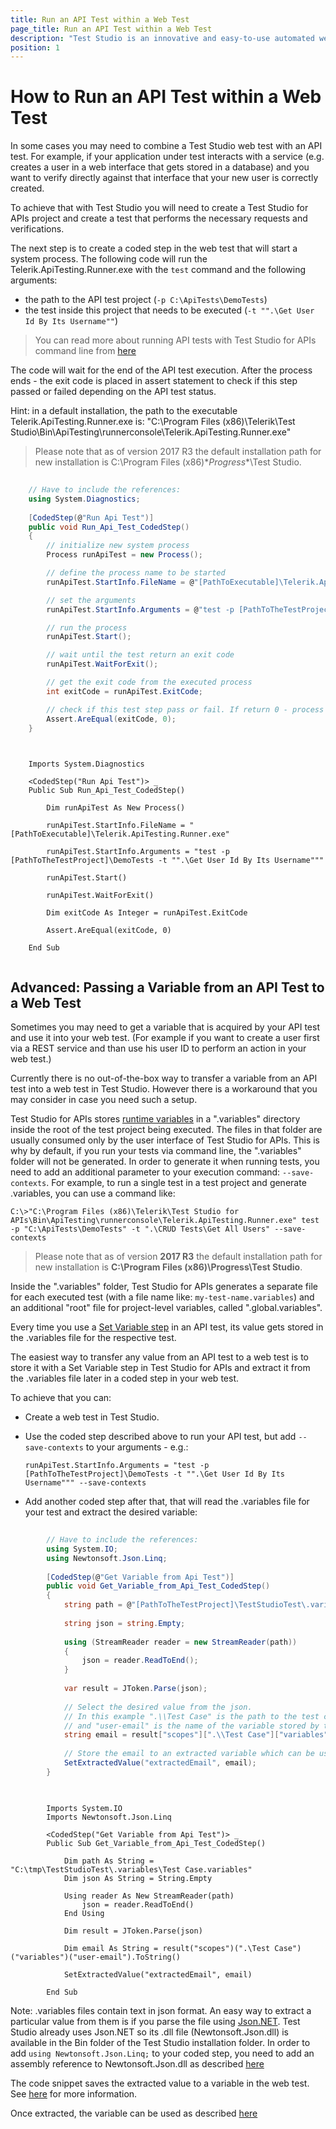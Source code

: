 ```yaml
---
title: Run an API Test within a Web Test
page_title: Run an API Test within a Web Test
description: "Test Studio is an innovative and easy-to-use automated web, WPF and load testing solution. Test Studio tests support essential technologies like ASP.NET AJAX, Silverlight, PHP and MVC. HTML5, Testing framework, functional testing, performance testing, load testing, exploratory testing, manual testing."
position: 1
---
```

# How to Run an API Test within a Web Test

In some cases you may need to combine a Test Studio web test with an API test. For example, if your application under test interacts with a service (e.g. creates a user in a web interface that gets stored in a database) and you want to verify directly against that interface that your new user is correctly created.

To achieve that with Test Studio you will need to create a Test Studio for APIs project and create a test that performs the necessary requests and verifications.

The next step is to create a coded step in the web test that will start a system process. The following code will run the Telerik.ApiTesting.Runner.exe with the `test` command and the following arguments:

- the path to the API test project (`-p C:\ApiTests\DemoTests`)
- the test inside this project that needs to be executed  (`-t "".\Get User Id By Its Username""`)

> You can read more about running API tests with Test Studio for APIs command line from [here](http://docs.telerik.com/teststudio-apis/features/command-line/command-line-parameters)

The code will wait for the end of the API test execution. After the process ends - the exit code is placed in assert statement to check if this step passed or failed depending on the API test status.

Hint: in a default installation, the path to the executable Telerik.ApiTesting.Runner.exe is: 
"C:\Program Files (x86)\Telerik\Test Studio\Bin\ApiTesting\runnerconsole\Telerik.ApiTesting.Runner.exe"

> Please note that as of version 2017 R3 the default installation path for new installation is C:\Program Files (x86)\**Progress**\Test Studio.

```C#
	
	// Have to include the references:
	using System.Diagnostics;
	
	[CodedStep(@"Run Api Test")]
	public void Run_Api_Test_CodedStep()
	{
		// initialize new system process
		Process runApiTest = new Process();

		// define the process name to be started
		runApiTest.StartInfo.FileName = @"[PathToExecutable]\Telerik.ApiTesting.Runner.exe";

	    // set the arguments
		runApiTest.StartInfo.Arguments = @"test -p [PathToTheTestProject]\DemoTests -t "".\Get User Id By Its Username""";

	    // run the process
	    runApiTest.Start();

	    // wait until the test return an exit code
	    runApiTest.WaitForExit();

	    // get the exit code from the executed process 
	    int exitCode = runApiTest.ExitCode;

	    // check if this test step pass or fail. If return 0 - process complete normally, else - process fould.
	    Assert.AreEqual(exitCode, 0);
	}
	
```

```VB
	
	Imports System.Diagnostics
	
	<CodedStep("Run Api Test")> _
    Public Sub Run_Api_Test_CodedStep()

        Dim runApiTest As New Process()

		runApiTest.StartInfo.FileName = "[PathToExecutable]\Telerik.ApiTesting.Runner.exe"
		
        runApiTest.StartInfo.Arguments = "test -p [PathToTheTestProject]\DemoTests -t "".\Get User Id By Its Username"""
    	
		runApiTest.Start()
		
		runApiTest.WaitForExit()
		
		Dim exitCode As Integer = runApiTest.ExitCode			

		Assert.AreEqual(exitCode, 0)

	End Sub
	
```



## Advanced: Passing a Variable from an API Test to a Web Test

Sometimes you may need to get a variable that is acquired by your API test and use it into your web test. (For example if you want to create a user first via a REST service and than use his user ID to perform an action in your web test.)

Currently there is no out-of-the-box way to transfer a variable from an API test into a web test in Test Studio. However there is a workaround that you may consider in case you need such a setup.

Test Studio for APIs stores [runtime variables](http://docs.telerik.com/teststudio-apis/features/variables#Runtime-Variables) in a ".variables" directory inside the root of the test project being executed. The files in that folder are usually consumed only by the user interface of Test Studio for APIs. This is why by default, if you run your tests via command line, the ".variables" folder will not be generated. In order to generate it when running tests, you need to add an additional parameter to your execution command: `--save-contexts`. For example, to run a single test in a test project and generate .variables, you can use a command like:

`C:\>"C:\Program Files (x86)\Telerik\Test Studio for APIs\Bin\ApiTesting\runnerconsole\Telerik.ApiTesting.Runner.exe" test -p "C:\ApiTests\DemoTests" -t ".\CRUD Tests\Get All Users" --save-contexts`

> Please note that as of version **2017 R3** the default installation path for new installation is **C:\Program Files (x86)\Progress\Test Studio**.

Inside the ".variables" folder, Test Studio for APIs generates a separate file for each executed test (with a file name like: `my-test-name.variables`) and an additional "root" file for project-level variables, called ".global.variables".

Every time you use a [Set Variable step](http://docs.telerik.com/teststudio-apis/features/steps/set-variable) in an API test, its value gets stored in the .variables file for the respective test. 

The easiest way to transfer any value from an API test to a web test is to store it with a Set Variable step in Test Studio for APIs and extract it from the .variables file later in a coded step in your web test.

To achieve that you can:
 - Create a web test in Test Studio. 
 - Use the coded step described above to run your API test, but add `--save-contexts` to your arguments - e.g.:

	`runApiTest.StartInfo.Arguments = "test -p [PathToTheTestProject]\DemoTests -t "".\Get User Id By Its Username""" --save-contexts`

 - Add another coded step after that, that will read the .variables file for your test and extract the desired variable:

```C#
		
		// Have to include the references:
		using System.IO;
		using Newtonsoft.Json.Linq;
		
		[CodedStep(@"Get Variable from Api Test")]
		public void Get_Variable_from_Api_Test_CodedStep()
		{
			string path = @"[PathToTheTestProject]\TestStudioTest\.variables\Test Case.variables";
	
	        string json = string.Empty;
	
	        using (StreamReader reader = new StreamReader(path))
	        {
	            json = reader.ReadToEnd();
	        }
	
	        var result = JToken.Parse(json);
	
			// Select the desired value from the json. 
			// In this example ".\\Test Case" is the path to the test case
			// and "user-email" is the name of the variable stored by the API test
	        string email = result["scopes"][".\\Test Case"]["variables"]["user-email"].ToString();
	        
			// Store the email to an extracted variable which can be used in a UI step or another coded step
	        SetExtractedValue("extractedEmail", email);
		}
		
```
```VB

		Imports System.IO
		Imports Newtonsoft.Json.Linq

        <CodedStep("Get Variable from Api Test")> _
        Public Sub Get_Variable_from_Api_Test_CodedStep()
            
            Dim path As String = "C:\tmp\TestStudioTest\.variables\Test Case.variables"
        	Dim json As String = String.Empty

        	Using reader As New StreamReader(path)
        		json = reader.ReadToEnd()
        	End Using

        	Dim result = JToken.Parse(json)

        	Dim email As String = result("scopes")(".\Test Case")("variables")("user-email").ToString()

        	SetExtractedValue("extractedEmail", email)
           
        End Sub

```

Note: .variables files contain text in json format. An easy way to extract a particular value from them is if you parse the file using [Json.NET](http://www.newtonsoft.com/json). Test Studio already uses Json.NET so its .dll file (Newtonsoft.Json.dll) is available in the Bin folder of the Test Studio installation folder. In order to add `using Newtonsoft.Json.Linq;` to your coded step, you need to add an assembly reference to Newtonsoft.Json.dll as described [here](http://docs.telerik.com/teststudio/features/coded-steps/add-assembly-reference)

The code snippet saves the extracted value to a variable in the web test. See [here](http://docs.telerik.com/teststudio/advanced-topics/coded-samples/general/extracted-variables-in-code) for more information. 

Once extracted, the variable can be used as described [here](http://docs.telerik.com/teststudio/knowledge-base/data-driven-testing-kb/pass-a-variable)